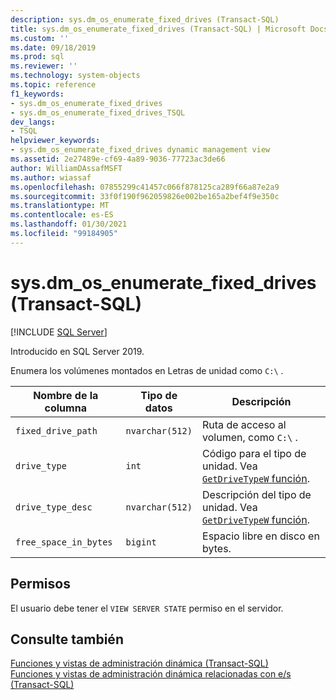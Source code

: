 ```yaml
---
description: sys.dm_os_enumerate_fixed_drives (Transact-SQL)
title: sys.dm_os_enumerate_fixed_drives (Transact-SQL) | Microsoft Docs
ms.custom: ''
ms.date: 09/18/2019
ms.prod: sql
ms.reviewer: ''
ms.technology: system-objects
ms.topic: reference
f1_keywords:
- sys.dm_os_enumerate_fixed_drives
- sys.dm_os_enumerate_fixed_drives_TSQL
dev_langs:
- TSQL
helpviewer_keywords:
- sys.dm_os_enumerate_fixed_drives dynamic management view
ms.assetid: 2e27489e-cf69-4a89-9036-77723ac3de66
author: WilliamDAssafMSFT
ms.author: wiassaf
ms.openlocfilehash: 07855299c41457c066f878125ca289f66a87e2a9
ms.sourcegitcommit: 33f0f190f962059826e002be165a2bef4f9e350c
ms.translationtype: MT
ms.contentlocale: es-ES
ms.lasthandoff: 01/30/2021
ms.locfileid: "99184905"
---
```

# <a name="sysdm_os_enumerate_fixed_drives-transact-sql"></a>sys.dm_os_enumerate_fixed_drives (Transact-SQL)

[!INCLUDE [SQL Server](../../includes/applies-to-version/sqlserver.md)]

Introducido en SQL Server 2019.

Enumera los volúmenes montados en Letras de unidad como `C:\` .

|Nombre de la columna|Tipo de datos|Descripción|
|-----------------|---------------|-----------------|  
|`fixed_drive_path`|`nvarchar(512)`|Ruta de acceso al volumen, como `C:\` .|  
|`drive_type`|`int`|Código para el tipo de unidad. Vea [ `GetDriveTypeW` función](/windows/win32/api/fileapi/nf-fileapi-getdrivetypew).|
|`drive_type_desc`|`nvarchar(512)`|Descripción del tipo de unidad. Vea [ `GetDriveTypeW` función](/windows/win32/api/fileapi/nf-fileapi-getdrivetypew).|
|`free_space_in_bytes`|`bigint`|Espacio libre en disco en bytes.|

## <a name="permissions"></a>Permisos

El usuario debe tener el `VIEW SERVER STATE` permiso en el servidor.

## <a name="see-also"></a>Consulte también  

 [Funciones y vistas de administración dinámica &#40;Transact-SQL&#41;](~/relational-databases/system-dynamic-management-views/system-dynamic-management-views.md)   
 [Funciones y vistas de administración dinámica relacionadas con e/s &#40;Transact-SQL&#41;](../../relational-databases/system-dynamic-management-views/i-o-related-dynamic-management-views-and-functions-transact-sql.md)  
